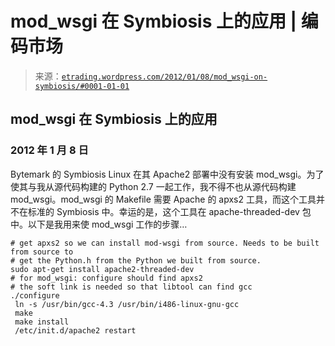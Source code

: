 <!--yml

分类：未分类

日期：2024-05-12 19:34:45

-->

# mod_wsgi 在 Symbiosis 上的应用 | 编码市场

> 来源：[`etrading.wordpress.com/2012/01/08/mod_wsgi-on-symbiosis/#0001-01-01`](https://etrading.wordpress.com/2012/01/08/mod_wsgi-on-symbiosis/#0001-01-01)

## mod_wsgi 在 Symbiosis 上的应用

### 2012 年 1 月 8 日

Bytemark 的 Symbiosis Linux 在其 Apache2 部署中没有安装 mod_wsgi。为了使其与我从源代码构建的 Python 2.7 一起工作，我不得不也从源代码构建 mod_wsgi。mod_wsgi 的 Makefile 需要 Apache 的 apxs2 工具，而这个工具并不在标准的 Symbiosis 中。幸运的是，这个工具在 apache-threaded-dev 包中。以下是我用来使 mod_wsgi 工作的步骤…

```
# get apxs2 so we can install mod-wsgi from source. Needs to be built from source to
# get the Python.h from the Python we built from source.
sudo apt-get install apache2-threaded-dev
# for mod_wsgi: configure should find apxs2
# the soft link is needed so that libtool can find gcc
./configure 
 ln -s /usr/bin/gcc-4.3 /usr/bin/i486-linux-gnu-gcc
 make
 make install
 /etc/init.d/apache2 restart
```
